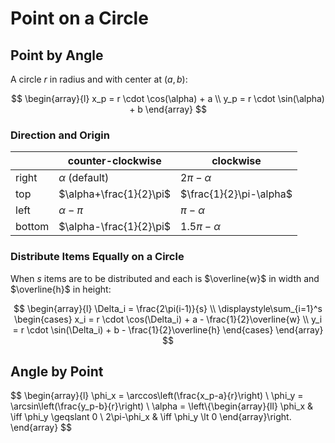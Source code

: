 # Point on a Circle

## Point by Angle

A circle $r$ in radius and with center at $(a,b)$:

$$
\begin{array}{l}
 x_p = r \cdot \cos(\alpha) + a
 \\
 y_p = r \cdot \sin(\alpha) + b
\end{array}
$$

### Direction and Origin

| | counter-clockwise | clockwise |
|--|--|--|
| right | $\alpha$ (default) | $2\pi-\alpha$ |
| top | $\alpha+\frac{1}{2}\pi$ | $\frac{1}{2}\pi-\alpha$ |
| left | $\alpha-\pi$ | $\pi-\alpha$ |
| bottom | $\alpha-\frac{1}{2}\pi$ | $1.5\pi-\alpha$ |

### Distribute Items Equally on a Circle

When $s$ items are to be distributed and each is $\overline{w}$ in width and $\overline{h}$ in height:

$$
\begin{array}{l}
\Delta_i = \frac{2\pi(i-1)}{s}
\\
\displaystyle\sum_{i=1}^s \begin{cases}
 x_i = r \cdot \cos(\Delta_i) + a - \frac{1}{2}\overline{w}
 \\
 y_i = r \cdot \sin(\Delta_i) + b - \frac{1}{2}\overline{h}
\end{cases}
\end{array}
$$

## Angle by Point

$$
\begin{array}{l}
\phi_x = \arccos\left(\frac{x_p-a}{r}\right)
\\
\phi_y = \arcsin\left(\frac{y_p-b}{r}\right)
\\
\alpha = \left\\{\begin{array}{ll}
 \phi_x & \iff \phi_y \geqslant 0
 \\
 2\pi-\phi_x & \iff \phi_y \lt 0
\end{array}\right.
\end{array}
$$
